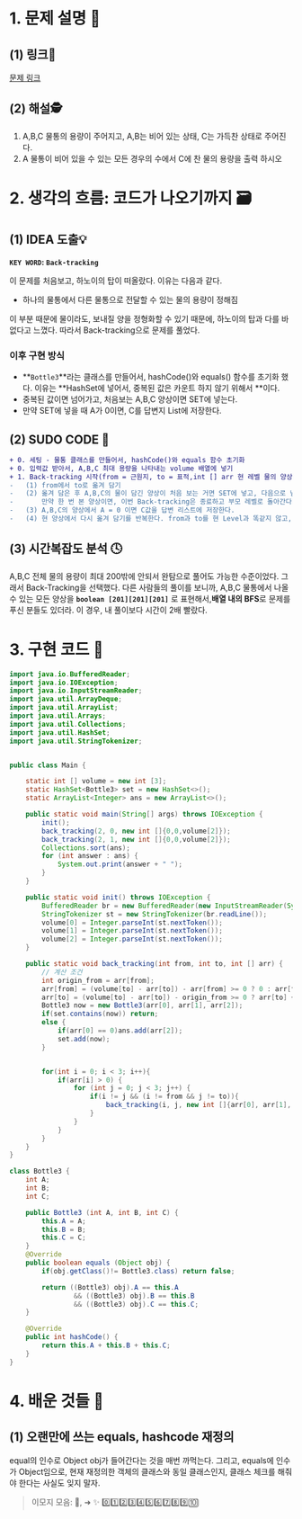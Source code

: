 # 1. 문제 설명 📌

## (1) 링크🔗

[문제 링크](https://www.acmicpc.net/problem/2251)

## (2) 해설🕵

1. A,B,C 물통의 용량이 주어지고, A,B는 비어 있는 상태, C는 가득찬 상태로 주어진다.
2. A 물통이 비어 있을 수 있는 모든 경우의 수에서 C에 찬 물의 용량을 출력 하시오



# 2. 생각의 흐름: 코드가 나오기까지 🗃️

## (1) IDEA 도출💡

**`KEY WORD`: `Back-tracking`**

이 문제를 처음보고, 하노이의 탑이 떠올랐다. 이유는 다음과 같다.

- 하나의 물통에서 다른 물통으로 전달할 수 있는 물의 용량이 정해짐

이 부분 때문에 물이라도, 보내질 양을 정형화할 수 있기 때문에, 하노이의 탑과 다를 바 없다고 느꼈다. 따라서 Back-tracking으로 문제를 풀었다.

### 이후 구현 방식

- **`Bottle3`**라는 클래스를 만들어서, hashCode()와 equals() 함수를 초기화 했다. 이유는 **HashSet에 넣어서, 중복된 값은 카운트 하지 않기 위해서 **이다. 
- 중복된 값이면 넘어가고, 처음보는 A,B,C 양상이면 SET에 넣는다. 
- 만약 SET에 넣을 때 A가 0이면, C를 답변지 List에 저장한다.



## (2) SUDO CODE 📜

```diff
+ 0. 세팅 - 물통 클래스를 만들어서, hashCode()와 equals 함수 초기화
+ 0. 입력값 받아서, A,B,C 최대 용량을 나타내는 volume 배열에 넣기
+ 1. Back-tracking 시작(from = 근원지, to = 표적,int [] arr 현 레벨 물의 양상 snapShot)
-	(1) from에서 to로 옮겨 담기
-	(2) 옮겨 담은 후 A,B,C의 물이 담긴 양상이 처음 보는 거면 SET에 넣고, 다음으로 넘어감
-		만약 한 번 본 양상이면, 이번 Back-tracking은 종료하고 부모 레벨로 돌아간다.
-	(3) A,B,C의 양상에서 A = 0 이면 C값을 답변 리스트에 저장한다.
-	(4) 현 양상에서 다시 옮겨 담기를 반복한다. from과 to를 현 Level과 똑같지 않고, from에 물이 담긴 거면 전부 시도
```

## (3) 시간복잡도 분석 🕓

A,B,C 전체 물의 용량이 최대 200밖에 안되서 완탐으로 풀어도 가능한 수준이었다. 그래서 Back-Tracking을 선택했다. 
다른 사람들의 풀이를 보니까, A,B,C 물통에서 나올 수 있는 모든 양상을 **`boolean [201][201][201]`** 로 표현해서,**배열 내의 BFS**로 문제를 푸신 분들도 있더라. 이 경우, 내 풀이보다 시간이 2배 빨랐다.

# 3. 구현 코드 🔎

```java
import java.io.BufferedReader;
import java.io.IOException;
import java.io.InputStreamReader;
import java.util.ArrayDeque;
import java.util.ArrayList;
import java.util.Arrays;
import java.util.Collections;
import java.util.HashSet;
import java.util.StringTokenizer;


public class Main {

    static int [] volume = new int [3];
    static HashSet<Bottle3> set = new HashSet<>();
    static ArrayList<Integer> ans = new ArrayList<>();

    public static void main(String[] args) throws IOException {
        init();
        back_tracking(2, 0, new int []{0,0,volume[2]});
        back_tracking(2, 1, new int []{0,0,volume[2]});
        Collections.sort(ans);
        for (int answer : ans) {
            System.out.print(answer + " ");
        }
    }

    public static void init() throws IOException {
        BufferedReader br = new BufferedReader(new InputStreamReader(System.in));
        StringTokenizer st = new StringTokenizer(br.readLine());
        volume[0] = Integer.parseInt(st.nextToken());
        volume[1] = Integer.parseInt(st.nextToken());
        volume[2] = Integer.parseInt(st.nextToken());
    }

    public static void back_tracking(int from, int to, int [] arr) {
        // 계산 조건
        int origin_from = arr[from];
        arr[from] = (volume[to] - arr[to]) - arr[from] >= 0 ? 0 : arr[from] - (volume[to] - arr[to]);
        arr[to] = (volume[to] - arr[to]) - origin_from >= 0 ? arr[to] + origin_from : volume[to];
        Bottle3 now = new Bottle3(arr[0], arr[1], arr[2]);
        if(set.contains(now)) return;
        else {
            if(arr[0] == 0)ans.add(arr[2]);
            set.add(now);
        }


        for(int i = 0; i < 3; i++){
            if(arr[i] > 0) {
                for (int j = 0; j < 3; j++) {
                    if(i != j && (i != from && j != to)){
                        back_tracking(i, j, new int []{arr[0], arr[1], arr[2]});
                    }
                }
            }
        }
    }
}

class Bottle3 {
    int A;
    int B;
    int C;

    public Bottle3 (int A, int B, int C) {
        this.A = A;
        this.B = B;
        this.C = C;
    }
    @Override
    public boolean equals (Object obj) {
        if(obj.getClass()!= Bottle3.class) return false;

        return ((Bottle3) obj).A == this.A
                && ((Bottle3) obj).B == this.B
                && ((Bottle3) obj).C == this.C;
    }

    @Override
    public int hashCode() {
        return this.A + this.B + this.C;
    }
}
```

# 4. 배운 것들 🎯

## (1) 오랜만에 쓰는 equals, hashcode 재정의

equal의 인수로 Object obj가 들어간다는 것을 매번 까먹는다. 그리고, equals에 인수가 Object임으로, 현재 재정의한 객체의 클래스와 동일 클래스인지, 클래스 체크를 해줘야 한다는 사실도 잊지 말자.



>  이모지 모음: 🤔, ➜ ✨ 0️⃣1️⃣2️⃣3️⃣4️⃣5️⃣6️⃣7️⃣8️⃣9️⃣🔟

